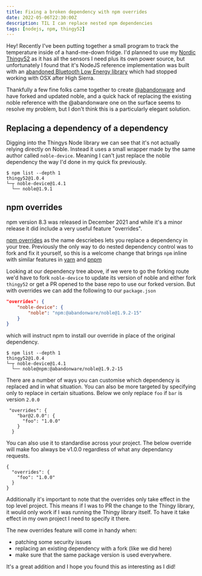```yaml
---
title: Fixing a broken dependency with npm overrides
date: 2022-05-06T22:30:00Z
description: TIL I can replace nested npm dependencies
tags: [nodejs, npm, thingy52]
---
```


Hey! Recently I've been putting together a small program to track the temperature inside of a hand-me-down fridge. I'd planned to use my [Nordic Thingy52](https://www.nordicsemi.com/Products/Development-hardware/Nordic-Thingy-52) as it has all the sensors I need plus its own power source, but unfortunately I found that it's NodeJS reference implementation was built with an [abandoned Bluetooth Low Energy library](https://github.com/noble/noble) which had stopped working with OSX after High Sierra.
 
Thankfully a few fine folks came together to create [@abandonware](https://abandonware.github.io/) and have forked and updated noble, and a quick hack of replacing the existing noble reference with the @abandonware one on the surface seems to resolve my problem, but I don't think this is a particularly elegant solution.
 
 
## Replacing a dependency of a dependency
Digging into the Thingys Node library we can see that it's not actually relying directly on Noble. Instead it uses a small wrapper made by the same author called `noble-device`. Meaning I can't just replace the noble dependency the way I'd done in my quick fix previously.


```
$ npm list --depth 1
thingy52@1.0.4
└─┬ noble-device@1.4.1
  └── noble@1.9.1
```

## npm overrides
npm version 8.3 was released in December 2021 and while it's a minor release it did include a very useful feature "overrides".
 
[npm overrides](https://docs.npmjs.com/cli/v8/configuring-npm/package-json#overrides) as the name descriebes lets you replace a dependency in your tree. Previously the only way to do nested dependency control was to fork and fix it yourself, so this is a welcome change that brings `npm` inline with similar features in [yarn](https://classic.yarnpkg.com/en/docs/selective-version-resolutions/) and [pnpm](https://pnpm.io/package_json#pnpmoverrides)
 
 
Looking at our dependency tree above, if we were to go the forking route we'd have to fork `noble-device` to update its version of noble and either fork `thingy52` or get a PR opened to the base repo to use our forked version. But with overrides we can add the following to our `package.json`


```json
"overrides": {
    "noble-device": {
        "noble": "npm:@abandonware/noble@1.9.2-15"
    }
}
```

which will instruct npm to install our override in place of the original dependency.


```
$ npm list --depth 1
thingy52@1.0.4
└─┬ noble-device@1.4.1
  └── noble@npm:@abandonware/noble@1.9.2-15
```

There are a number of ways you can customise which dependency is replaced and in what situation. You can also be more targeted by specifying only to replace in certain situations. Below we only replace `foo` if `bar` is version `2.0.0`

```
 "overrides": {
    "bar@2.0.0": {
      "foo": "1.0.0"
    }
  }
```

You can also use it to standardise across your project. The below override will make foo always be v1.0.0 regardless of what any dependancy requests.

```
{
  "overrides": {
    "foo": "1.0.0"
  }
}
```

Additionally it's important to note that the overrides only take effect in the top level project. This means if I was to PR the change to the Thingy library, it would only work if I was running the Thingy library itself. To have it take effect in my own project I need to specify it there.

The new overrides feature will come in handy when:

- patching some security issues
- replacing an existing dependency with a fork (like we did here)
- make sure that the same package version is used everywhere.

It's a great addition and I hope you found this as interesting as I did!


